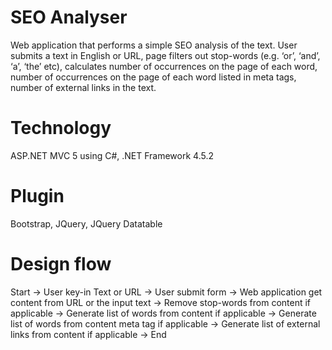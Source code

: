 # SEO Analyser
Web application that performs a simple SEO analysis of the text. User submits a text in English or URL, page filters out stop-words (e.g. ‘or’, ‘and’, ‘a’, ‘the’ etc), calculates number of occurrences on the page of each word, number of occurrences on the page of each word listed in meta tags, number of external links in the text.

# Technology
ASP.NET MVC 5 using C#,
.NET Framework 4.5.2

# Plugin
Bootstrap,
JQuery,
JQuery Datatable

# Design flow
Start -> User key-in Text or URL -> User submit form -> Web application get content from URL or the input text -> Remove stop-words from content if applicable -> Generate list of words from content if applicable -> Generate list of words from content meta tag if applicable -> Generate list of external links from content if applicable -> End
